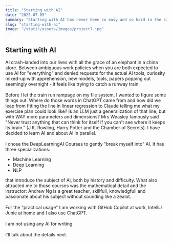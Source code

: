 ```yaml
---
title: "Starting with AI"
date: "2025-07-05"
summary: "Starting with AI has never been so easy and so hard in the same time"
slug: "starting-with-ai"
image: "/static/assets/images/project7.jpg"
---
```


## Starting with AI

AI crash-landed into our lives with all the grace of an elephant in a china store. Between ambiguous work policies when you are both expected to use AI for "everything" and denied requests for the actual AI tools, curiosity mixed-up with apprehension, new models, tools, papers popping out seemingly overnight - it feels like trying to catch a runway train.
<br>
<br>
Before I let the train run rampage on my file system, I wanted to figure some things out. Where do those words in ChatGPT came from and how did we leap from fitting the line in linear regression to Claude telling me what my exercise plan could look like? Is an LLM just a generalization of that line, but with WAY more parameters and dimensions? Mrs Weasley famously said "Never trust anything that can think for itself if you can't see where it keeps its brain." (J.K. Rowling, Harry Potter and the Chamber of Secrets). I have decided to learn AI and about AI in parallel.
<br>
<br>
I chose the DeepLearningAI Courses to gently "break myself into" AI. It has three specializations:
- Machine Learning
- Deep Learning
- NLP

that introduce the subject of AI, both by history and difficulty. What also attracted me to those courses was the mathematical detail and the instructor: Andrew Ng is a great teacher, skillfull, knowledgfull and passionate about his subject without sounding like a zealot.
<br>
<br>
For the "practical usage" I am working with GitHub Copilot at work, IntelliJ Junie at home and I also use ChatGPT.
<br>
<br>
I am not using any AI for writing.
<br>
<br>
I'll talk about the details next.

<br>
<br>

